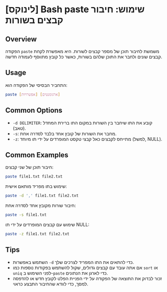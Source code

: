 # [לינוקס] Bash paste שימוש: חיבור קבצים בשורות

## Overview
הפקודה `paste` משמשת לחיבור תוכן של מספר קבצים לשורות. היא מאפשרת לקחת קבצים שונים ולחבר את התוכן שלהם בשורות, כאשר כל קובץ מתווסף לעמודה חדשה.

## Usage
התחביר הבסיסי של הפקודה הוא:
```bash
paste [אפשרויות] [ארגומנטים]
```

## Common Options
- `-d DELIMITER`: קובע את התו שיחבר בין השורות במקום התו ברירת המחדל (טאב).
- `-s`: מחבר את השורות של קובץ אחד בלבד לסדרה אחת.
- `-z`: מתייחס לקבצים כאל קבצי טקסט המופרדים על ידי תו מיוחד (למשל, NULL).

## Common Examples
חיבור תוכן של שני קבצים:
```bash
paste file1.txt file2.txt
```

שימוש בתו מפריד מותאם אישית:
```bash
paste -d ',' file1.txt file2.txt
```

חיבור שורות מקובץ אחד לסדרה אחת:
```bash
paste -s file1.txt
```

שימוש עם קבצים המופרדים על ידי תו NULL:
```bash
paste -z file1.txt file2.txt
```

## Tips
- השתמש באפשרות `-d` כדי להתאים את התו המפריד לצרכים שלך.
- אם אתה עובד עם קבצים גדולים, שקול להשתמש בפקודות נוספות כמו `sort` או `uniq` לפני השימוש ב-`paste` כדי לארגן את הנתונים.
- זכור לבדוק את התוצאה של הפקודה על ידי הפניית הפלט לקובץ חדש או להדפסה למסך, כדי לוודא שהחיבור התבצע כראוי.